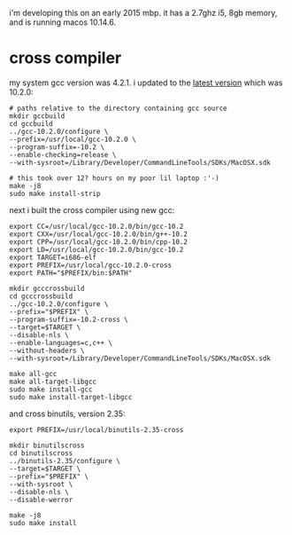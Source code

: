 i'm developing this on an early 2015 mbp. it has a 2.7ghz i5, 8gb memory, and is running macos 10.14.6.

# cross compiler

my system gcc version was 4.2.1. i updated to the [latest version](https://wiki.osdev.org/Building_GCC) which was 10.2.0:

```
# paths relative to the directory containing gcc source
mkdir gccbuild
cd gccbuild
../gcc-10.2.0/configure \
--prefix=/usr/local/gcc-10.2.0 \
--program-suffix=-10.2 \
--enable-checking=release \
--with-sysroot=/Library/Developer/CommandLineTools/SDKs/MacOSX.sdk

# this took over 12? hours on my poor lil laptop :'-)
make -j8
sudo make install-strip
```

next i built the cross compiler using new gcc:

```
export CC=/usr/local/gcc-10.2.0/bin/gcc-10.2
export CXX=/usr/local/gcc-10.2.0/bin/g++-10.2
export CPP=/usr/local/gcc-10.2.0/bin/cpp-10.2
export LD=/usr/local/gcc-10.2.0/bin/gcc-10.2
export TARGET=i686-elf
export PREFIX=/usr/local/gcc-10.2.0-cross
export PATH="$PREFIX/bin:$PATH"

mkdir gcccrossbuild
cd gcccrossbuild
../gcc-10.2.0/configure \
--prefix="$PREFIX" \
--program-suffix=-10.2-cross \
--target=$TARGET \
--disable-nls \
--enable-languages=c,c++ \
--without-headers \
--with-sysroot=/Library/Developer/CommandLineTools/SDKs/MacOSX.sdk

make all-gcc
make all-target-libgcc
sudo make install-gcc
sudo make install-target-libgcc
```

and cross binutils, version 2.35:

```
export PREFIX=/usr/local/binutils-2.35-cross

mkdir binutilscross
cd binutilscross
../binutils-2.35/configure \
--target=$TARGET \
--prefix="$PREFIX" \
--with-sysroot \
--disable-nls \
--disable-werror

make -j8
sudo make install
```
